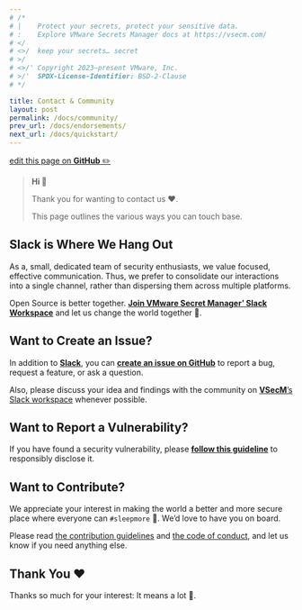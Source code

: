 ```yaml
---
# /*
# |    Protect your secrets, protect your sensitive data.
# :    Explore VMware Secrets Manager docs at https://vsecm.com/
# </
# <>/  keep your secrets… secret
# >/
# <>/' Copyright 2023–present VMware, Inc.
# >/'  SPDX-License-Identifier: BSD-2-Clause
# */

title: Contact & Community
layout: post
permalink: /docs/community/
prev_url: /docs/endorsements/
next_url: /docs/quickstart/
---
```


<p class="github-button"
><a
href="https://github.com/vmware-tanzu/secrets-manager/blob/main/docs/_pages/0040-contact.md"
>edit this page on <strong>GitHub</strong> ✏️</a></p>

> **Hi 👋**
>
> Thank you for wanting to contact us ❤️.
> 
> This page outlines the various ways you can touch base.  

## Slack is Where We Hang Out

As a, small, dedicated team of security enthusiasts, we value focused, effective 
communication. Thus, we prefer to consolidate our interactions into a single 
channel, rather than dispersing them across multiple platforms.

Open Source is better together. [**Join VMware Secret Manager’ Slack Workspace**][slack]
and let us change the world together 🤘.

## Want to Create an Issue?

In addition to [**Slack**][slack], you can [**create an issue on GitHub**][ticket] 
to report a bug, request a feature, or ask a question.

Also, please discuss your idea and findings with the community on
[**VSecM**’s Slack workspace][slack] whenever possible.

## Want to Report a Vulnerability?

If you have found a security vulnerability, please [**follow this guideline**][vuln]
to responsibly disclose it.

[ticket]: https://github.com/vmware-tanzu/secrets-manager/issues/new "Create a new issue"

[vuln]: https://github.com/vmware-tanzu/secrets-manager/blob/main/SECURITY.md
[code-of-conduct]: https://github.com/vmware-tanzu/secrets-manager/blob/main/CODE_OF_CONDUCT.md

## Want to Contribute?

We appreciate your interest in making the world a better and more secure place
where everyone can `#sleepmore` 🤗. We’d love to have you on board.

Please read [the contribution guidelines][contributing] and
[the code of conduct][code-of-conduct], and let us know if you need anything
else.

[contributing]: https://github.com/vmware-tanzu/secrets-manager/blob/main/CONTRIBUTING.md
[code-of-conduct]: https://github.com/vmware-tanzu/secrets-manager/blob/main/CODE_OF_CONDUCT.md

## Thank You  ❤️

Thanks so much for your interest: It means a lot 🙏.

[ticket]: https://github.com/vmware-tanzu/secrets-manager/issues/new/choose
[slack]: https://join.slack.com/t/a-101-103-105-s/shared_invite/zt-1zrr2yepf-2P3EJhfoGNn05l5_4jvYSA "Join VSecM Slack"